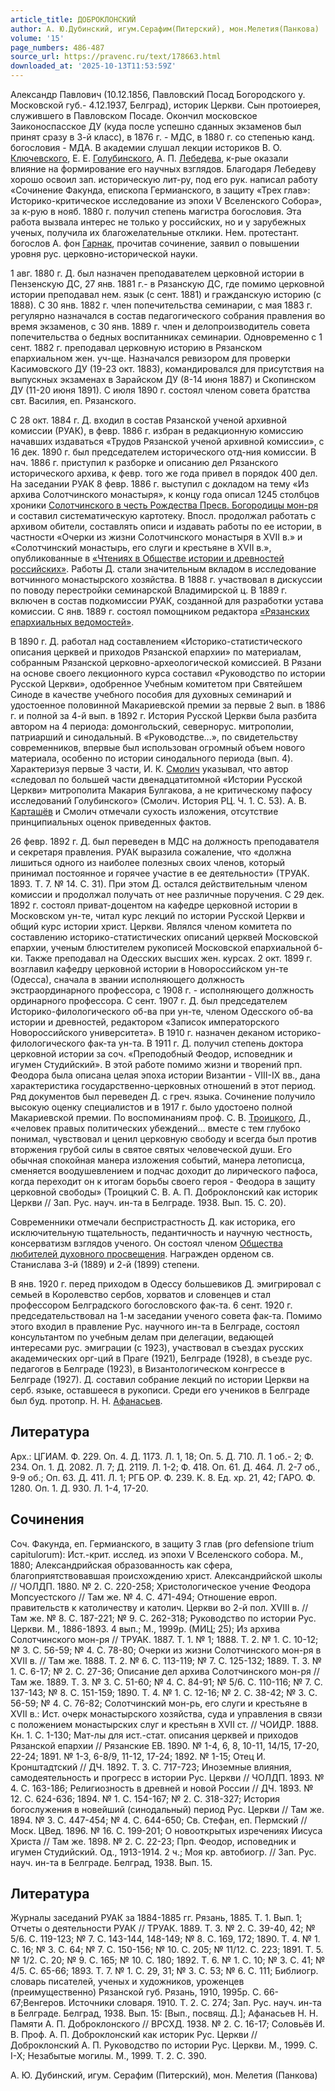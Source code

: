 ```yaml
---
article_title: ДОБРОКЛОНСКИЙ
author: А. Ю.Дубинский, игум.Серафим(Питерский), мон.Мелетия(Панкова)
volume: '15'
page_numbers: 486-487
source_url: https://pravenc.ru/text/178663.html
downloaded_at: '2025-10-13T11:53:59Z'
---
```


Александр Павлович (10.12.1856, Павловский Посад Богородского у. Московской губ.- 4.12.1937, Белград), историк Церкви. Сын протоиерея, служившего в Павловском Посаде. Окончил московское Заиконоспасское ДУ (куда после успешно сданных экзаменов был принят сразу в 3-й класс), в 1876 г. - МДС, в 1880 г. со степенью канд. богословия - МДА. В академии слушал лекции историков В. О. [Ключевского](https://pravenc.ru/text/Ключевский.html), Е. Е. [Голубинского](https://pravenc.ru/text/Голубинский.html), А. П. [Лебедева](https://pravenc.ru/text/Лебедев.html), к-рые оказали влияние на формирование его научных взглядов. Благодаря Лебедеву хорошо освоил зап. историческую лит-ру, под его рук. написал работу «Сочинение Факунда, епископа Гермианского, в защиту «Трех глав»: Историко-критическое исследование из эпохи V Вселенского Собора», за к-рую в нояб. 1880 г. получил степень магистра богословия. Эта работа вызвала интерес не только у российских, но и у зарубежных ученых, получила их благожелательные отклики. Нем. протестант. богослов А. фон [Гарнак](https://pravenc.ru/text/Гарнак.html), прочитав сочинение, заявил о повышении уровня рус. церковно-исторической науки.

1 авг. 1880 г. Д. был назначен преподавателем церковной истории в Пензенскую ДС, 27 янв. 1881 г.- в Рязанскую ДС, где помимо церковной истории преподавал нем. язык (с сент. 1881) и гражданскую историю (с 1888). С 30 янв. 1882 г. член попечительства семинарии, с мая 1883 г. регулярно назначался в состав педагогического собрания правления во время экзаменов, с 30 янв. 1889 г. член и делопроизводитель совета попечительства о бедных воспитанниках семинарии. Одновременно с 1 сент. 1882 г. преподавал церковную историю в Рязанском епархиальном жен. уч-ще. Назначался ревизором для проверки Касимовского ДУ (19-23 окт. 1883), командировался для присутствия на выпускных экзаменах в Зарайском ДУ (8-14 июня 1887) и Скопинском ДУ (11-20 июня 1891). С июля 1890 г. состоял членом совета братства свт. Василия, еп. Рязанского.

С 28 окт. 1884 г. Д. входил в состав Рязанской ученой архивной комиссии (РУАК), в февр. 1886 г. избран в редакционную комиссию начавших издаваться «Трудов Рязанской ученой архивной комиссии», с 16 дек. 1890 г. был председателем исторического отд-ния комиссии. В нач. 1886 г. приступил к разборке и описанию дел Рязанского исторического архива, к февр. того же года привел в порядок 400 дел. На заседании РУАК 8 февр. 1886 г. выступил с докладом на тему «Из архива Солотчинского монастыря», к концу года описал 1245 столбцов хроники [Солотчинского в честь Рождества Пресв. Богородицы мон-ря](<https://pravenc.ru/text/Солотчинского в честь Рождества Пресв  Богородицы мон-ря.html>) и составил систематическую картотеку. Впосл. продолжал работать с архивом обители, составлять описи и издавать работы по ее истории, в частности «Очерки из жизни Солотчинского монастыря в XVII в.» и «Солотчинский монастырь, его слуги и крестьяне в XVII в.», опубликованные в [«Чтениях в Обществе истории и древностей российских»](<https://pravenc.ru/text/ Чтениях в Обществе истории и древностей российских .html>). Работы Д. стали значительным вкладом в исследование вотчинного монастырского хозяйства. В 1888 г. участвовал в дискуссии по поводу перестройки семинарской Владимирской ц. В 1889 г. включен в состав подкомиссии РУАК, созданной для разработки устава комиссии. С янв. 1889 г. состоял помощником редактора [«Рязанских епархиальных ведомостей»](<https://pravenc.ru/text/ Рязанских епархиальных ведомостей .html>).

В 1890 г. Д. работал над составлением «Историко-статистического описания церквей и приходов Рязанской епархии» по материалам, собранным Рязанской церковно-археологической комиссией. В Рязани на основе своего лекционного курса составил «Руководство по истории Русской Церкви», одобренное Учебным комитетом при Святейшем Синоде в качестве учебного пособия для духовных семинарий и удостоенное половинной Макариевской премии за первые 2 вып. в 1886 г. и полной за 4-й вып. в 1892 г. История Русской Церкви была разбита автором на 4 периода: домонгольский, севернорус. митрополии, патриарший и синодальный. В «Руководстве...», по свидетельству современников, впервые был использован огромный объем нового материала, особенно по истории синодального периода (вып. 4). Характеризуя первые 3 части, И. К. [Смолич](https://pravenc.ru/text/Смолич.html) указывал, что автор «следовал по большей части двенадцатитомной «Истории Русской Церкви» митрополита Макария Булгакова, а не критическому пафосу исследований Голубинского» (Смолич. История РЦ. Ч. 1. С. 53). А. В. [Карташёв](https://pravenc.ru/text/Карташёв.html) и Смолич отмечали сухость изложения, отсутствие принципиальных оценок приведенных фактов.

26 февр. 1892 г. Д. был переведен в МДС на должность преподавателя и секретаря правления. РУАК выразила сожаление, что «должна лишиться одного из наиболее полезных своих членов, который принимал постоянное и горячее участие в ее деятельности» (ТРУАК. 1893. Т. 7. № 14. С. 31). При этом Д. остался действительным членом комиссии и продолжал получать от нее различные поручения. С 29 дек. 1892 г. состоял приват-доцентом на кафедре церковной истории в Московском ун-те, читал курс лекций по истории Русской Церкви и общий курс истории христ. Церкви. Являлся членом комитета по составлению историко-статистических описаний церквей Московской епархии, ученым блюстителем рукописей Московской епархиальной б-ки. Также преподавал на Одесских высших жен. курсах. 2 окт. 1899 г. возглавил кафедру церковной истории в Новороссийском ун-те (Одесса), сначала в звании исполняющего должность экстраординарного профессора, с 1908 г. - исполняющего должность ординарного профессора. С сент. 1907 г. Д. был председателем Историко-филологического об-ва при ун-те, членом Одесского об-ва истории и древностей, редактором «Записок императорского Новороссийского университета». В 1910 г. назначен деканом историко-филологического фак-та ун-та. В 1911 г. Д. получил степень доктора церковной истории за соч. «Преподобный Феодор, исповедник и игумен Студийский». В этой работе помимо жизни и творений прп. Феодора была описана целая эпоха истории Византии - VIII-IX вв., дана характеристика государственно-церковных отношений в этот период. Ряд документов был переведен Д. с греч. языка. Сочинение получило высокую оценку специалистов и в 1917 г. было удостоено полной Макариевской премии. По воспоминаниям проф. С. В. [Троицкого](https://pravenc.ru/text/Троицкого.html), Д., «человек правых политических убеждений... вместе с тем глубоко понимал, чувствовал и ценил церковную свободу и всегда был против вторжения грубой силы в святое святых человеческой души. Его обычная спокойная манера изложения событий, манера летописца, сменяется воодушевлением и подчас доходит до лирического пафоса, когда переходит он к итогам борьбы своего героя - Феодора в защиту церковной свободы» (Троицкий С. В. А. П. Доброклонский как историк Церкви // Зап. Рус. науч. ин-та в Белграде. 1938. Вып. 15. С. 20).

Современники отмечали беспристрастность Д. как историка, его исключительную тщательность, педантичность и научную честность, консерватизм взглядов ученого. Он состоял членом [Общества любителей духовного просвещения](<https://pravenc.ru/text/Общества любителей духовного просвещения.html>). Награжден орденом св. Станислава 3-й (1889) и 2-й (1899) степени.

В янв. 1920 г. перед приходом в Одессу большевиков Д. эмигрировал с семьей в Королевство сербов, хорватов и словенцев и стал профессором Белградского богословского фак-та. 6 сент. 1920 г. председательствовал на 1-м заседании ученого совета фак-та. Помимо этого входил в правление Рус. научного ин-та в Белграде, состоял консультантом по учебным делам при делегации, ведающей интересами рус. эмиграции (с 1923), участвовал в съездах русских академических орг-ций в Праге (1921), Белграде (1928), в съезде рус. педагогов в Белграде (1923), в Византологическом конгрессе в Белграде (1927). Д. составил собрание лекций по истории Церкви на серб. языке, оставшееся в рукописи. Среди его учеников в Белграде был буд. протопр. Н. Н. [Афанасьев](https://pravenc.ru/text/Афанасьев.html).

## Литература

Арх.: ЦГИАМ. Ф. 229. Оп. 4. Д. 1173. Л. 1, 18; Оп. 5. Д. 710. Л. 1 об.- 2; Ф. 234. Оп. 1. Д. 2082. Л. 7; Д. 2119. Л. 1-2; Ф. 418. Оп. 61. Д. 464. Л. 2-7 об., 9-9 об.; Оп. 63. Д. 411. Л. 1; РГБ ОР. Ф. 239. К. 8. Ед. хр. 21, 42; ГАРО. Ф. 1280. Оп. 1. Д. 930. Л. 1-4, 17-20.

## Сочинения

Соч. Факунда, еп. Гермианского, в защиту 3 глав (pro defensione trium capitulorum): Ист.-крит. исслед. из эпохи V Вселенского собора. М., 1880; Александрийская образованность как сфера, благоприятствовавшая происхождению христ. Александрийской школы // ЧОЛДП. 1880. № 2. С. 220-258; Христологическое учение Феодора Мопсуестского // Там же. № 4. С. 471-494; Отношение европ. правительств к католичеству и католич. Церкви во 2-й пол. XVIII в. // Там же. № 8. С. 187-221; № 9. С. 262-318; Руководство по истории Рус. Церкви. М., 1886-1893. 4 вып.; М., 1999р. (МИЦ; 25); Из архива Солотчинского мон-ря // ТРУАК. 1887. Т. 1. № 1; 1888. Т. 2. № 1. С. 10-12; № 3. С. 56-59; № 4. С. 78-80; Очерки из жизни Солотчинского мон-ря в XVII в. // Там же. 1888. Т. 2. № 6. С. 113-119; № 7. С. 125-132; 1889. Т. 3. № 1. С. 6-17; № 2. С. 27-36; Описание дел архива Солотчинского мон-ря // Там же. 1889. Т. 3. № 3. С. 51-60; № 4. С. 84-91; № 5/6. С. 110-116; № 7. С. 137-143; № 8. С. 151-159; 1890. Т. 4. № 1. С. 12-16; № 2. С. 38-42; № 3. С. 56-59; № 4. С. 76-82; Солотчинский мон-рь, его слуги и крестьяне в XVII в.: Ист. очерк монастырского хозяйства, суда и управления в связи с положением монастырских слуг и крестьян в XVII ст. // ЧОИДР. 1888. Кн. 1. С. 1-130; Мат-лы для ист.-стат. описания церквей и приходов Рязанской епархии // Рязанские ЕВ. 1890. № 1-4, 6, 8, 10-11, 14/15, 17-20, 22-24; 1891. № 1-3, 6-8/9, 11-12, 17-24; 1892. № 1-15; Отец И. Кронштадтский // ДЧ. 1892. Т. 3. С. 717-723; Иноземные влияния, самодеятельность и прогресс в истории Рус. Церкви // ЧОЛДП. 1893. № 4. С. 163-186; Религиозность в древней и новой России // ДЧ. 1893. № 12. С. 624-636; 1894. № 1. С. 154-167; № 2. С. 318-327; История богослужения в новейший (синодальный) период Рус. Церкви // Там же. 1894. № 3. С. 447-454; № 4. С. 644-650; Св. Стефан, еп. Пермский // Моск. ЦВед. 1896. № 16. С. 199-201; О новооткрытых изречениях Иисуса Христа // Там же. 1898. № 2. С. 22-23; Прп. Феодор, исповедник и игумен Студийский. Од., 1913-1914. 2 ч.; Моя кр. автобиогр. // Зап. Рус. науч. ин-та в Белграде. Белград, 1938. Вып. 15.

## Литература

Журналы заседаний РУАК за 1884-1885 гг. Рязань, 1885. Т. 1. Вып. 1; Отчеты о деятельности РУАК // ТРУАК. 1889. Т. 3. № 2. С. 39-40, 42; № 5/6. С. 119-123; № 7. С. 143-144, 148-149; № 8. С. 169, 172; 1890. Т. 4. № 1. С. 16; № 3. С. 64; № 7. С. 150-156; № 10. С. 205; № 11/12. С. 223; 1891. Т. 5. № 1/2. С. 20; № 9. С. 165; № 10. С. 180; 1892. Т. 6. № 1. С. 10; № 3. С. 41; № 4/5. С. 65-66; 1893. Т. 7. № 1. С. 29, 31; № 3. С. 53; № 6. С. 111; Библиогр. словарь писателей, ученых и художников, уроженцев (преимущественно) Рязанской губ. Рязань, 1910, 1995р. С. 66-67;Венгеров. Источники словаря. 1910. Т. 2. С. 274; Зап. Рус. науч. ин-та в Белграде. Белград, 1938. Вып. 15: [Вып., посвящ. Д.]; Афанасьев Н. Н. Памяти А. П. Доброклонского // ВРСХД. 1938. № 2. С. 16-17; Соловьёв И. В. Проф. А. П. Доброклонский как историк Рус. Церкви // Доброклонский А. П. Руководство по истории Рус. Церкви. М., 1999. С. I-X; Незабытые могилы. М., 1999. Т. 2. С. 390.

А. Ю.  Дубинский, игум.  Серафим   (Питерский), мон.  Мелетия   (Панкова)
